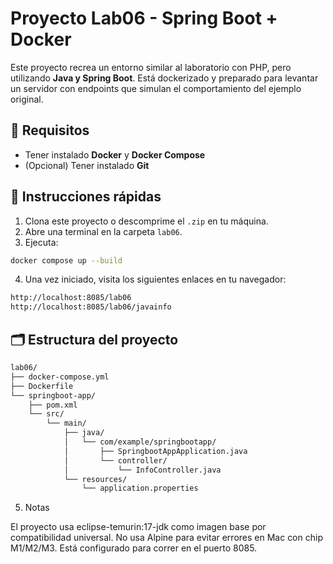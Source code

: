 # Proyecto Lab06 - Spring Boot + Docker

Este proyecto recrea un entorno similar al laboratorio con PHP, pero utilizando **Java y Spring Boot**. Está dockerizado y preparado para levantar un servidor con endpoints que simulan el comportamiento del ejemplo original.

## 🐳 Requisitos

- Tener instalado **Docker** y **Docker Compose**
- (Opcional) Tener instalado **Git**

## 🚀 Instrucciones rápidas

1. Clona este proyecto o descomprime el `.zip` en tu máquina.
2. Abre una terminal en la carpeta `lab06`.
3. Ejecuta:

```bash
docker compose up --build
```

4. Una vez iniciado, visita los siguientes enlaces en tu navegador:
```bash
http://localhost:8085/lab06
http://localhost:8085/lab06/javainfo
```
## 🗂 Estructura del proyecto
```bash
lab06/
├── docker-compose.yml
├── Dockerfile
└── springboot-app/
    ├── pom.xml
    └── src/
        └── main/
            ├── java/
            │   └── com/example/springbootapp/
            │       ├── SpringbootAppApplication.java
            │       └── controller/
            │           └── InfoController.java
            └── resources/
                └── application.properties
```
5. Notas
   
El proyecto usa eclipse-temurin:17-jdk como imagen base por compatibilidad universal.
No usa Alpine para evitar errores en Mac con chip M1/M2/M3.
Está configurado para correr en el puerto 8085.

